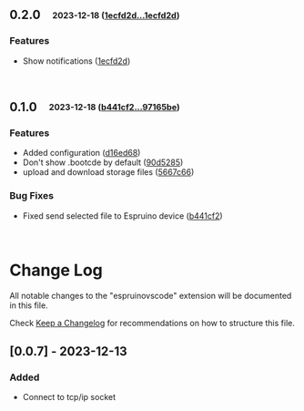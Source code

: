 ## **0.2.0**&emsp;<sub><sup>2023-12-18 ([1ecfd2d...1ecfd2d](https://github.com/mariusgundersen/EspruinoVSCode/compare/1ecfd2deb145cb0d0226571301982e5715096a94...1ecfd2deb145cb0d0226571301982e5715096a94?diff=split))</sup></sub>

### Features

- Show notifications ([1ecfd2d](https://github.com/mariusgundersen/EspruinoVSCode/commit/1ecfd2deb145cb0d0226571301982e5715096a94))

<br>

## **0.1.0**&emsp;<sub><sup>2023-12-18 ([b441cf2...97165be](https://github.com/mariusgundersen/EspruinoVSCode/compare/b441cf29105ad94b5161d40902c599b5bdaf6e33...97165bed01c4633a22ebf3cb7f5d7a0d02a61c50?diff=split))</sup></sub>

### Features

- Added configuration ([d16ed68](https://github.com/mariusgundersen/EspruinoVSCode/commit/d16ed68c2238e1337d3766d16c548d4e0868c9d1))
- Don't show \.bootcde by default ([90d5285](https://github.com/mariusgundersen/EspruinoVSCode/commit/90d5285dcb4d7b4613195c2cdb0477d8f7143b1a))
- upload and download storage files ([5667c66](https://github.com/mariusgundersen/EspruinoVSCode/commit/5667c661b55e279ff8879ca61710a19b3192b86d))

### Bug Fixes

- Fixed send selected file to Espruino device ([b441cf2](https://github.com/mariusgundersen/EspruinoVSCode/commit/b441cf29105ad94b5161d40902c599b5bdaf6e33))

<br>

# Change Log

All notable changes to the "espruinovscode" extension will be documented in this file.

Check [Keep a Changelog](http://keepachangelog.com/) for recommendations on how to structure this file.

## [0.0.7] - 2023-12-13

### Added

- Connect to tcp/ip socket
